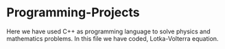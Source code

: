 # Programming-Projects
Here we have used C++ as programming language to solve physics and mathematics problems.
In this file we have coded, Lotka-Volterra equation.
